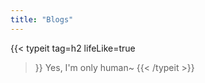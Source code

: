 ```yaml
---
title: "Blogs"
---
```


{{< typeit 
    tag=h2
    lifeLike=true
>}}
Yes, I'm only human~
{{< /typeit >}}

